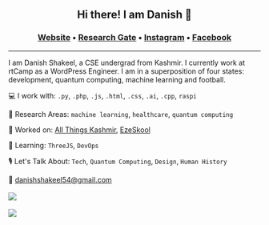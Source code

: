 ## <p align="center">Hi there! I am Danish 👋</p>
### <p align="center">[Website](https://danishshakeel.me "Danish's Homepage") &#8226; [Research Gate](https://www.researchgate.net/profile/Danish-Shakeel-2 "Danish's RG") &#8226; [Instagram](https://instagram.com/iamdanish17 "Danish's Instagram") &#8226; [Facebook](https://facebook.com/danishshakeel17 "Danish's Facebook")
---
I am Danish Shakeel, a CSE undergrad from Kashmir. I currently work at rtCamp as a WordPress Engineer. I am in a superposition of four states: development, quantum computing, machine learning and football. 

💻 I work with: `.py`, `.php`, `.js`, `.html`, `.css`, `.ai`, `.cpp`, `raspi`

🔬 Research Areas: `machine learning`, `healthcare`, `quantum computing`

🔧 Worked on: [All Things Kashmir](https://allthingskashmir.com), [EzeSkool](https://ezeskool.com/)

🎼 Learning: `ThreeJS`, `DevOps`

🎙 Let's Talk About: `Tech`, `Quantum Computing`, `Design`, `Human History`

📧 [danishshakeel54@gmail.com](mailto:danishshakeel54@gmail.com)
<br><br>
<a href="https://github.com/danish17">
  <img align="center" src="https://github-readme-stats.vercel.app/api?username=danish17&show_icons=true&theme=dark" />
</a>
<br><br>
<a href="https://github.com/danish17">
  <img align="center" src="https://github-readme-stats.vercel.app/api/top-langs/?username=danish17&theme=dark&layout=compact" />
</a>
